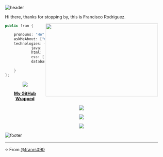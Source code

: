 ![header](https://capsule-render.vercel.app/api?type=waving&color=0a0f0b&height=300&section=header&text=Welcome&fontSize=90&fontColor=abd200)

Hi there, thanks for stopping by, this is Francisco Rodriguez.

<img align="right" src="https://c.tenor.com/p7IgwS17V0sAAAAC/rtj-rick-and-morty.gif" height="240" width="370">

```java
public fran {

    pronouns: "He" | "Him",
    askMeAbout: ["web dev", "java applications"],
    technologies: {
            java: [],
            html: [],
            css: ["bootstrap", "sass"],
            databases: ["MySql"],
            
    }
};
```
  
<p align="center">
<img src="https://i.imgur.com/YCw47Dm.gif">
  
<p align="center">
<a href="https://franrs090.wrapped.run"><b>My GitHub Wrapped</b></a>
    
<p align="center">
<img src="https://github-readme-stats.vercel.app/api?username=franrs090&show_icons=true&theme=merko" />
  
<p align="center">
<img src="https://streak-stats.demolab.com?user=franrs090&theme=merko&mode=weekly" />
 
<p align="center">
<img src="https://github-readme-stats.vercel.app/api/top-langs/?username=franrs090&layout=pie&theme=merko" />

![footer](https://capsule-render.vercel.app/api?type=waving&color=0a0f0b&height=300&section=footer&fontSize=90)

---

⭐️ From [@franrs090](https://github.com/franrs090)
